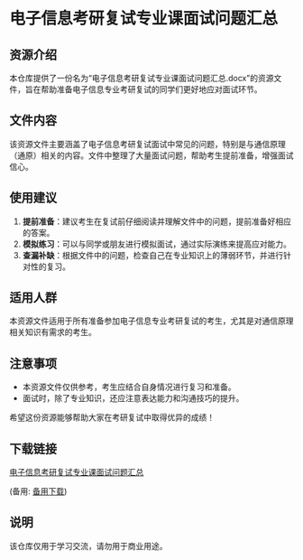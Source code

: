 # 电子信息考研复试专业课面试问题汇总

## 资源介绍

本仓库提供了一份名为“电子信息考研复试专业课面试问题汇总.docx”的资源文件，旨在帮助准备电子信息专业考研复试的同学们更好地应对面试环节。

## 文件内容

该资源文件主要涵盖了电子信息考研复试面试中常见的问题，特别是与通信原理（通原）相关的内容。文件中整理了大量面试问题，帮助考生提前准备，增强面试信心。

## 使用建议

1. **提前准备**：建议考生在复试前仔细阅读并理解文件中的问题，提前准备好相应的答案。
2. **模拟练习**：可以与同学或朋友进行模拟面试，通过实际演练来提高应对能力。
3. **查漏补缺**：根据文件中的问题，检查自己在专业知识上的薄弱环节，并进行针对性的复习。

## 适用人群

本资源文件适用于所有准备参加电子信息专业考研复试的考生，尤其是对通信原理相关知识有需求的考生。

## 注意事项

- 本资源文件仅供参考，考生应结合自身情况进行复习和准备。
- 面试时，除了专业知识，还应注意表达能力和沟通技巧的提升。

希望这份资源能够帮助大家在考研复试中取得优异的成绩！

## 下载链接
[电子信息考研复试专业课面试问题汇总](https://pan.quark.cn/s/c91da2d7f99a) 

(备用: [备用下载](https://pan.baidu.com/s/1fAqgklIbLEP2IkYu5ymlNw?pwd=1234))

## 说明

该仓库仅用于学习交流，请勿用于商业用途。
